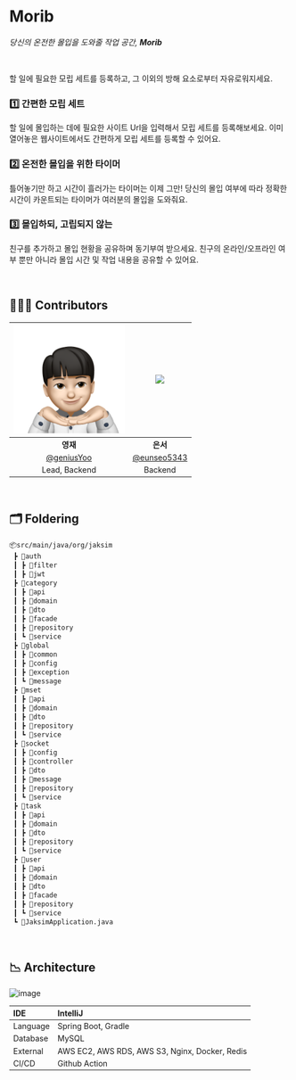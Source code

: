 # Morib
_당신의 온전한 몰입을 도와줄 작업 공간, **Morib**_

<br>

할 일에 필요한 모립 세트를 등록하고, 그 이외의 방해 요소로부터 자유로워지세요.

### 1️⃣ 간편한 모립 세트
할 일에 몰입하는 데에 필요한 사이트 Url을 입력해서 모립 세트를 등록해보세요. 이미 열어놓은 웹사이트에서도 간편하게 모립 세트를 등록할 수 있어요.

### 2️⃣ 온전한 몰입을 위한 타이머
틀어놓기만 하고 시간이 흘러가는 타이머는 이제 그만! 당신의 몰입 여부에 따라 정확한 시간이 카운트되는 타이머가 여러분의 몰입을 도와줘요.

### 3️⃣ 몰입하되, 고립되지 않는
친구를 추가하고 몰입 현황을 공유하며 동기부여 받으세요. 친구의 온라인/오프라인 여부 뿐만 아니라 몰입 시간 및 작업 내용을 공유할 수 있어요.

<br>

## 🧑🏻‍💻 Contributors

|<img src="https://github.com/HanIpBoy/Documents/blob/master/%EC%9D%B4%EB%AA%A8%EC%A7%80/%EC%9C%A0%EC%98%81%EC%9E%AC%20%EC%9D%B4%EB%AA%A8%EC%A7%80.png" width=200>|<img src="https://github.com/morib-in/Jaksim-Server/assets/99001085/7a6cfa11-f599-4ac2-b499-ee6ecfbd43f4" width=200>|
|:--:|:--:|
|**영재**|**은서**|
|[@geniusYoo](https://github.com/geniusYoo)|[@eunseo5343](https://github.com/eunseo5343)|
|Lead, Backend|Backend| 

<br>

## 🗂️ Foldering
```
📦src/main/java/org/jaksim
 ┣ 📂auth
 ┃ ┣ 📂filter
 ┃ ┣ 📂jwt
 ┣ 📂category
 ┃ ┣ 📂api
 ┃ ┣ 📂domain
 ┃ ┣ 📂dto
 ┃ ┣ 📂facade
 ┃ ┣ 📂repository
 ┃ ┗ 📂service
 ┣ 📂global
 ┃ ┣ 📂common
 ┃ ┣ 📂config
 ┃ ┣ 📂exception
 ┃ ┗ 📂message
 ┣ 📂mset
 ┃ ┣ 📂api
 ┃ ┣ 📂domain
 ┃ ┣ 📂dto
 ┃ ┣ 📂repository
 ┃ ┗ 📂service
 ┣ 📂socket
 ┃ ┣ 📂config
 ┃ ┣ 📂controller
 ┃ ┣ 📂dto
 ┃ ┣ 📂message
 ┃ ┣ 📂repository
 ┃ ┗ 📂service
 ┣ 📂task
 ┃ ┣ 📂api
 ┃ ┣ 📂domain
 ┃ ┣ 📂dto
 ┃ ┣ 📂repository
 ┃ ┗ 📂service
 ┣ 📂user
 ┃ ┣ 📂api
 ┃ ┣ 📂domain
 ┃ ┣ 📂dto
 ┃ ┣ 📂facade
 ┃ ┣ 📂repository
 ┃ ┗ 📂service
 ┗ 📜JaksimApplication.java
```

<br>

## 📉 Architecture

![image](https://github.com/user-attachments/assets/eec8277f-5fb6-411c-8586-b29474f73532)

|IDE|IntelliJ|
|:--|:--|
|Language|Spring Boot, Gradle|
|Database|MySQL|
|External|AWS EC2, AWS RDS, AWS S3, Nginx, Docker, Redis|
|CI/CD|Github Action|






